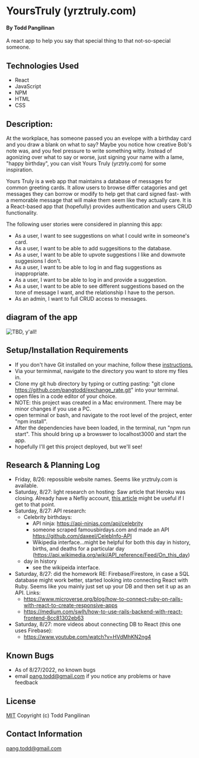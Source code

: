 # YoursTruly (yrztruly.com)

#### By Todd Pangilinan

A react app to help you say that special thing to that not-so-special someone.

## Technologies Used

* React
* JavaScript
* NPM
* HTML
* CSS

## Description:
At the workplace, has someone passed you an evelope with a birthday card and you draw a blank on what to say? Maybe you notice how creative Bob's note was, and you feel pressure to write something witty. Instead of agonizing over what to say or worse, just signing your name with a lame, "happy birthday", you can visit Yours Truly (yrztrly.com) for some inspiration. 

Yours Truly is a web app that maintains a database of messages for common greeting cards. It allow users to browse differ catagories and get messages they can borrow or modify to help get that card signed fast- with a memorable message that will make them seem like they actually care. It is a React-based app that (hopefully) provides authentication and users CRUD functionality.

The following user stories were considered in planning this app:

* As a user, I want to see suggestions on what I could write in someone's card.
* As a user, I want to be able to add suggesitions to the database.
* As a user, I want to be able to upvote suggestions I like and downvote suggesions I don't.
* As a user, I want to be able to log in and flag suggestions as inappropriate.
* As a user, I want to be able to log in and provide a suggestion.
* As a user, I want to be able to see different suggestions based on the tone of message I want, and the relationship I have to the person.
* As an admin, I want to full CRUD access to messages.

## diagram of the app

![TBD, y'all!]()

## Setup/Installation Requirements

* If you don't have Git installed on your machine, follow these [instructions.](https://www.learnhowtoprogram.com/introduction-to-programming/getting-started-with-intro-to-programming/git-and-github)
* Via your terminmal, navigate to the directory you want to store my files in.
* Clone my git hub directory by typing or cutting pasting: "git clone https://github.com/pangtodd/exchange_rate.git" into your terminal.
* open files in a code editor of your choice.
* NOTE: this project was created in a Mac environment. There may be minor changes if you use a PC.
* open terminal or bash, and navigate to the root level of the project, enter "npm install".
* After the dependencies have been loaded, in the terminal, run "npm run start". This should bring up a browswer to localhost3000 and start the app.
* hopefully I'll get this project deployed, but we'll see!

## Research & Planning Log
* Friday, 8/26: repossible website names. Seems like yrztruly.com is available.
* Saturday, 8/27: light research on hosting: Saw article that Heroku was closing. Already have a Nefliy account, [this article](https://www.freecodecamp.org/news/how-to-deploy-a-react-application-to-netlify-363b8a98a985/) might be useful if I get to that point.
* Saturday, 8/27: API research:
  * Celebrity birthdays:
    * API ninja: https://api-ninjas.com/api/celebrity
    * someone scraped famousbirdays.com and made an API https://github.com/daxeel/CelebInfo-API
    * Wikipedia interface...might be helpful for both this day in history, births, and deaths for a particular day (https://api.wikimedia.org/wiki/API_reference/Feed/On_this_day)
  * day in history
    * see the wikipeida interface.
* Saturday, 8/27: did the homework RE: Firebase/Firestore, in case a SQL database might work better, started looking into connecting React with Ruby. Seems like you mainly just set up your DB and then set it up as an API. Links:
  * https://www.microverse.org/blog/how-to-connect-ruby-on-rails-with-react-to-create-responsive-apps
  * https://medium.com/swlh/how-to-use-rails-backend-with-react-frontend-8cc81302eb63
* Saturday, 8/27: more videos about connecting DB to React (this one uses Firebase):
  * https://www.youtube.com/watch?v=HVdMhKN2ng4
    


## Known Bugs 
* As of 8/27/2022, no known bugs
* email pang.todd@gmail.com if you notice any problems or have feedback

## License

[MIT](https://opensource.org/licenses/MIT)
Copyright (c) Todd Pangilinan 

## Contact Information
pang.todd@gmail.com
